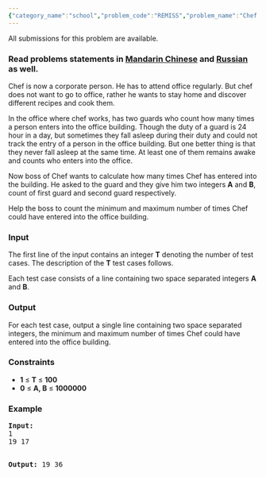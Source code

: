 ```yaml
---
{"category_name":"school","problem_code":"REMISS","problem_name":"Chef and Remissness","languages_supported":{"0":"ADA","1":"ASM","2":"BASH","3":"BF","4":"C","5":"C99 strict","6":"CAML","7":"CLOJ","8":"CLPS","9":"CPP 4.3.2","10":"CPP 4.9.2","11":"CPP14","12":"CS2","13":"D","14":"ERL","15":"FORT","16":"FS","17":"GO","18":"HASK","19":"ICK","20":"ICON","21":"JAVA","22":"JS","23":"LISP clisp","24":"LISP sbcl","25":"LUA","26":"NEM","27":"NICE","28":"NODEJS","29":"PAS fpc","30":"PAS gpc","31":"PERL","32":"PERL6","33":"PHP","34":"PIKE","35":"PRLG","36":"PYTH","37":"PYTH 3.4","38":"RUBY","39":"SCALA","40":"SCM guile","41":"SCM qobi","42":"ST","43":"TCL","44":"TEXT","45":"WSPC"},"max_timelimit":1,"source_sizelimit":50000,"problem_author":"shiplu","problem_tester":"rustinpiece‎","date_added":"31-01-2014","tags":{"0":"cakewalk","1":"cook43","2":"shiplu"},"editorial_url":"http://discuss.codechef.com/problems/REMISS","time":{"view_start_date":1392575400,"submit_start_date":1392575400,"visible_start_date":1392575400,"end_date":1735669800},"layout":"problem"}
---
```

<span class="solution-visible-txt">All submissions for this problem are available.</span><h3> Read problems statements in <a target="_blank" href="http://www.codechef.com/download/translated/COOK43/mandarin/REMISS.pdf">Mandarin Chinese</a> and <a target="_blank" href="http://www.codechef.com/download/translated/COOK43/russian/REMISS.pdf">Russian</a> as well.</h3>
<p>Chef is now a corporate person. He has to attend office regularly. But chef does not want to go to office, rather he wants to stay home and discover different recipes and cook them. </p>
<p>In the office where chef works, has two guards who count how many times a person enters into the office building. Though the duty of a guard is 24 hour in a day, but sometimes they fall asleep during their duty and could not track the entry of a person in the office building. But one better thing is that they never fall asleep at the same time. At least one of them remains awake and counts who enters into the office.</p>
<p>Now boss of Chef wants to calculate how many times Chef has entered into the building. He asked to the guard and they give him two integers <b>A</b> and <b>B</b>, count of first guard and second guard respectively.</p>
<p>Help the boss to count the minimum and maximum number of times Chef could have entered into the office building.</p>

<h3>Input</h3>
<p>The first line of the input contains an integer <b>T</b> denoting the number of test cases. The description of the <b>T</b> test cases follows. </p>
<p>Each test case consists of a line containing two space separated integers <b>A</b> and <b>B</b>.</p>

<h3>Output</h3>
<p>For each test case, output a single line containing two space separated integers, the minimum and maximum number of times Chef could have entered into the office building.</p>

<h3>Constraints</h3>
<ul>
<li><b>1</b> ≤ <b>T</b> ≤ <b>100</b></li>
<li><b>0</b> ≤ <b>A, B</b> ≤ <b>1000000</b></li>
</ul>

<h3>Example</h3>
<pre><b>Input:</b>
1
19 17

<b>Output:</b>
19 36
</pre>
